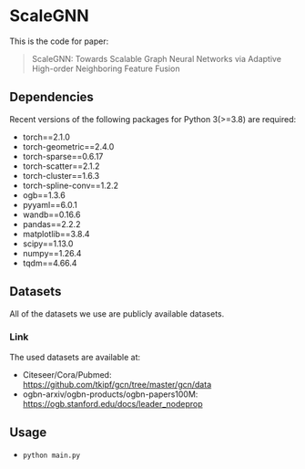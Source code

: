 # ScaleGNN

This is the code for paper:
> ScaleGNN: Towards Scalable Graph Neural Networks via Adaptive High-order Neighboring Feature Fusion

## Dependencies
Recent versions of the following packages for Python 3(>=3.8) are required:
* torch==2.1.0
* torch-geometric==2.4.0
* torch-sparse==0.6.17
* torch-scatter==2.1.2
* torch-cluster==1.6.3
* torch-spline-conv==1.2.2
* ogb==1.3.6
* pyyaml==6.0.1
* wandb==0.16.6
* pandas==2.2.2
* matplotlib==3.8.4
* scipy==1.13.0
* numpy==1.26.4
* tqdm==4.66.4

## Datasets
All of the datasets we use are publicly available datasets.
### Link
The used datasets are available at:
* Citeseer/Cora/Pubmed: https://github.com/tkipf/gcn/tree/master/gcn/data
* ogbn-arxiv/ogbn-products/ogbn-papers100M: https://ogb.stanford.edu/docs/leader_nodeprop

## Usage

* `python main.py`

